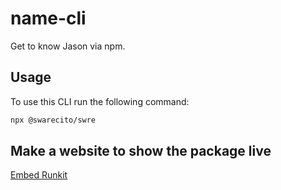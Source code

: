 # name-cli

Get to know Jason via npm. 

## Usage 
To use this CLI run the following command:

 ```sh
 npx @swarecito/swre
 ```

## Make a website to show the package live

[Embed Runkit](https://runkit.com/docs/embed)
